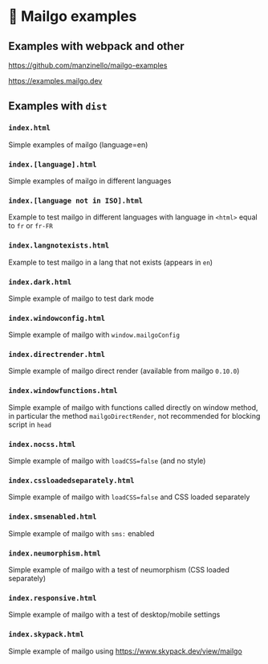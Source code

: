 # 💌 Mailgo examples

## Examples with webpack and other

<https://github.com/manzinello/mailgo-examples>

<https://examples.mailgo.dev>

## Examples with `dist`

### `index.html`

Simple examples of mailgo (language=en)

### `index.[language].html`

Simple examples of mailgo in different languages

### `index.[language not in ISO].html`

Example to test mailgo in different languages with language in `<html>` equal to `fr` or `fr-FR`

### `index.langnotexists.html`

Example to test mailgo in a lang that not exists (appears in `en`)

### `index.dark.html`

Simple example of mailgo to test dark mode

### `index.windowconfig.html`

Simple example of mailgo with `window.mailgoConfig`

### `index.directrender.html`

Simple example of mailgo direct render (available from mailgo `0.10.0`)

### `index.windowfunctions.html`

Simple example of mailgo with functions called directly on window method, in particular the method `mailgoDirectRender`, not recommended for blocking script in `head`

### `index.nocss.html`

Simple example of mailgo with `loadCSS=false` (and no style)

### `index.cssloadedseparately.html`

Simple example of mailgo with `loadCSS=false` and CSS loaded separately

### `index.smsenabled.html`

Simple example of mailgo with `sms:` enabled

### `index.neumorphism.html`

Simple example of mailgo with a test of neumorphism (CSS loaded separately)

### `index.responsive.html`

Simple example of mailgo with a test of desktop/mobile settings

### `index.skypack.html`

Simple example of mailgo using <https://www.skypack.dev/view/mailgo>
